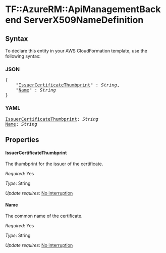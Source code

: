 # TF::AzureRM::ApiManagementBackend ServerX509NameDefinition

## Syntax

To declare this entity in your AWS CloudFormation template, use the following syntax:

### JSON

<pre>
{
    "<a href="#issuercertificatethumbprint" title="IssuerCertificateThumbprint">IssuerCertificateThumbprint</a>" : <i>String</i>,
    "<a href="#name" title="Name">Name</a>" : <i>String</i>
}
</pre>

### YAML

<pre>
<a href="#issuercertificatethumbprint" title="IssuerCertificateThumbprint">IssuerCertificateThumbprint</a>: <i>String</i>
<a href="#name" title="Name">Name</a>: <i>String</i>
</pre>

## Properties

#### IssuerCertificateThumbprint

The thumbprint for the issuer of the certificate.

_Required_: Yes

_Type_: String

_Update requires_: [No interruption](https://docs.aws.amazon.com/AWSCloudFormation/latest/UserGuide/using-cfn-updating-stacks-update-behaviors.html#update-no-interrupt)

#### Name

The common name of the certificate.

_Required_: Yes

_Type_: String

_Update requires_: [No interruption](https://docs.aws.amazon.com/AWSCloudFormation/latest/UserGuide/using-cfn-updating-stacks-update-behaviors.html#update-no-interrupt)

